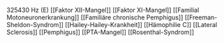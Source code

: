 325430 Hz (E)
[[Faktor XII-Mangel]]
[[Faktor XI-Mangel]]
[[Familial Motoneuronerkrankung]]
[[Familiäre chronische Pemphigus]]
[[Freeman-Sheldon-Syndrom]]
[[Hailey-Hailey-Krankheit]]
[[Hämophilie C]]
[[Lateral Sclerosis]]
[[Pemphigus]]
[[PTA-Mangel]]
[[Rosenthal-Syndrom]]
